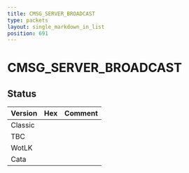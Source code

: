 ```yaml
---
title: CMSG_SERVER_BROADCAST
type: packets
layout: single_markdown_in_list
position: 691
---
```


# CMSG_SERVER_BROADCAST

## Status

Version | Hex | Comment
---------- | ---------- | ---------- 
Classic |  |  
TBC |  |  
WotLK |  |  
Cata |  |  
